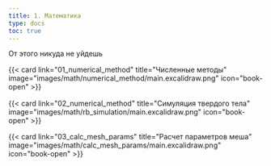 ```yaml
---
title: 1. Математика
type: docs
toc: true
---
```


От этого никуда не уйдешь

<p></p>
<div class="not-prose">
<div class="container">
  <div class="row">
    <div class="col" style="margin-top: 3%;">
  {{< card link="01_numerical_method" title="Численные методы" image="images/math/numerical_method/main.excalidraw.png" icon="book-open" >}}
   </div>
    <div class="col" style="margin-top: 3%;">
  {{< card link="02_numerical_method" title="Симуляция твердого тела" image="images/math/rb_simulation/main.excalidraw.png" icon="book-open" >}}
   </div>
   </div>
    <div class="row">
      <div class="col" style="margin-top: 3%;">
  {{< card link="03_calc_mesh_params" title="Расчет параметров меша" image="images/math/calc_mesh_params/main.excalidraw.png" icon="book-open" >}}
    </div>
      
</div>
</div>